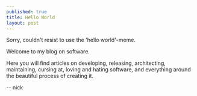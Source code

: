 ```yaml
---
published: true
title: Hello World
layout: post
---
```

Sorry, couldn't resist to use the 'hello world'-meme.

Welcome to my blog on software.

Here you will find articles on developing, releasing, architecting, maintaining, cursing at, loving and hating software, and everything around the beautiful process of creating it.

-- nick